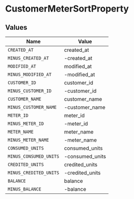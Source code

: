 # CustomerMeterSortProperty


## Values

| Name                   | Value                  |
| ---------------------- | ---------------------- |
| `CREATED_AT`           | created_at             |
| `MINUS_CREATED_AT`     | -created_at            |
| `MODIFIED_AT`          | modified_at            |
| `MINUS_MODIFIED_AT`    | -modified_at           |
| `CUSTOMER_ID`          | customer_id            |
| `MINUS_CUSTOMER_ID`    | -customer_id           |
| `CUSTOMER_NAME`        | customer_name          |
| `MINUS_CUSTOMER_NAME`  | -customer_name         |
| `METER_ID`             | meter_id               |
| `MINUS_METER_ID`       | -meter_id              |
| `METER_NAME`           | meter_name             |
| `MINUS_METER_NAME`     | -meter_name            |
| `CONSUMED_UNITS`       | consumed_units         |
| `MINUS_CONSUMED_UNITS` | -consumed_units        |
| `CREDITED_UNITS`       | credited_units         |
| `MINUS_CREDITED_UNITS` | -credited_units        |
| `BALANCE`              | balance                |
| `MINUS_BALANCE`        | -balance               |